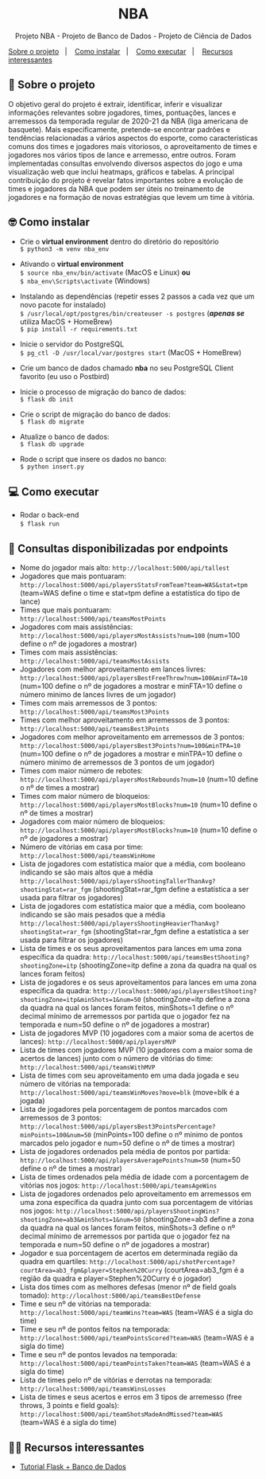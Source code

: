 <h1 align="center">NBA</h1>

<p align="center">
  <p align="center">Projeto NBA - Projeto de Banco de Dados - Projeto de Ciência de Dados</p>
  <a href="#-sobre-o-projeto">Sobre o projeto</a>&nbsp;&nbsp;&nbsp;|&nbsp;&nbsp;&nbsp;
  <a href="#-como-instalar">Como instalar</a>&nbsp;&nbsp;&nbsp;|&nbsp;&nbsp;&nbsp;
  <a href="#-como-executar">Como executar</a>&nbsp;&nbsp;&nbsp;|&nbsp;&nbsp;&nbsp;
  <a href="#-recursos-interessantes">Recursos interessantes</a>
</p>

## 🏀 Sobre o projeto
O objetivo geral do projeto é extrair, identificar, inferir e visualizar informações relevantes sobre jogadores, times, pontuações, lances e arremessos da temporada regular de 2020-21 da NBA (liga americana de basquete). Mais especificamente, pretende-se encontrar padrões e tendências relacionadas a vários aspectos do esporte, como características comuns dos times e jogadores mais vitoriosos, o aproveitamento de times e jogadores nos vários tipos de lance e arremesso, entre outros. Foram implementadas consultas envolvendo diversos aspectos do jogo e uma visualização web que inclui heatmaps, gráficos e tabelas. A principal contribuição do projeto é revelar fatos importantes sobre a evolução de times e jogadores da NBA que podem ser úteis no treinamento de jogadores e na formação de novas estratégias que levem um time à vitória.

## 🤓 Como instalar
* Crie o **virtual environment** dentro do diretório do repositório<br>
`$ python3 -m venv nba_env`<br>

* Ativando o **virtual environment**<br>
`$ source nba_env/bin/activate` (MacOS e Linux) **ou** <br>
`$ nba_env\Scripts\activate` (Windows)<br>

* Instalando as dependências (repetir esses 2 passos a cada vez que um novo pacote for instalado)<br>
`$ /usr/local/opt/postgres/bin/createuser -s postgres` (***apenas se*** utiliza MacOS + HomeBrew)<br>
`$ pip install -r requirements.txt`

* Inicie o servidor do PostgreSQL<br>
`$ pg_ctl -D /usr/local/var/postgres start` (MacOS + HomeBrew)<br>
  
* Crie um banco de dados chamado **nba** no seu PostgreSQL Client favorito (eu uso o Postbird)<br>

* Inicie o processo de migração do banco de dados:<br>
`$ flask db init`
  
* Crie o script de migração do banco de dados:<br>
`$ flask db migrate`

* Atualize o banco de dados:<br>
`$ flask db upgrade`

* Rode o script que insere os dados no banco:<br>
`$ python insert.py`

## 💻 Como executar
* Rodar o back-end<br>
`$ flask run`

## 🎯 Consultas disponibilizadas por endpoints
* Nome do jogador mais alto: `http://localhost:5000/api/tallest`
* Jogadores que mais pontuaram: `http://localhost:5000/api/playersStatsFromTeam?team=WAS&stat=tpm` (team=WAS define o time e stat=tpm define a estatística do tipo de lance)
* Times que mais pontuaram: `http://localhost:5000/api/teamsMostPoints`
* Jogadores com mais assistências: `http://localhost:5000/api/playersMostAssists?num=100` (num=100 define o nº de jogadores a mostrar)
* Times com mais assistências: `http://localhost:5000/api/teamsMostAssists`
* Jogadores com melhor aproveitamento em lances livres: `http://localhost:5000/api/playersBestFreeThrow?num=100&minFTA=10` (num=100 define o nº de jogadores a mostrar e minFTA=10 define o número minimo de lances livres de um jogador)
* Times com mais arremessos de 3 pontos: `http://localhost:5000/api/teamsMost3Points`
* Times com melhor aproveitamento em arremessos de 3 pontos: `http://localhost:5000/api/teamsBest3Points`
* Jogadores com melhor aproveitamento em arremessos de 3 pontos: `http://localhost:5000/api/playersBest3Points?num=100&minTPA=10` (num=100 define o nº de jogadores a mostrar e minTPA=10 define o número minimo de arremessos de 3 pontos de um jogador)
* Times com maior número de rebotes: `http://localhost:5000/api/playersMostRebounds?num=10` (num=10 define o nº de times a mostrar)
* Times com maior número de bloqueios: `http://localhost:5000/api/playersMostBlocks?num=10` (num=10 define o nº de times a mostrar)
* Jogadores com maior número de bloqueios: `http://localhost:5000/api/playersMostBlocks?num=10` (num=10 define o nº de jogadores a mostrar)
* Número de vitórias em casa por time: `http://localhost:5000/api/teamsWinHome`
* Lista de jogadores com estatística maior que a média, com booleano indicando se são mais altos que a média
`http://localhost:5000/api/playersShootingTallerThanAvg?shootingStat=rar_fgm` (shootingStat=rar_fgm define a estatística a ser usada para filtrar os jogadores)
* Lista de jogadores com estatística maior que a média, com booleano indicando se são mais pesados que a média
`http://localhost:5000/api/playersShootingHeavierThanAvg?shootingStat=rar_fgm` (shootingStat=rar_fgm define a estatística a ser usada para filtrar os jogadores)
* Lista de times e os seus aproveitamentos para lances em uma zona específica da quadra: 
`http://localhost:5000/api/teamsBestShooting?shootingZone=itp` (shootingZone=itp define a zona da quadra na qual os lances foram feitos)
* Lista de jogadores e os seus aproveitamentos para lances em uma zona específica da quadra: 
`http://localhost:5000/api/playersBestShooting?shootingZone=itp&minShots=1&num=50` (shootingZone=itp define a zona da quadra na qual os lances foram feitos, minShots=1 define o nº decimal mínimo de arremessos por partida que o jogador fez na temporada e num=50 define o nº de jogadores a mostrar)
* Lista de jogadores MVP (10 jogadores com a maior soma de acertos de lances): `http://localhost:5000/api/playersMVP`
* Lista de times com jogadores MVP (10 jogadores com a maior soma de acertos de lances) junto com o número de vitórias do time: 
`http://localhost:5000/api/teamsWithMVP`
* Lista de times com seu aproveitamento em uma dada jogada e seu número de vitórias na temporada: `http://localhost:5000/api/teamsWinMoves?move=blk` (move=blk é a jogada)
* Lista de jogadores pela porcentagem de pontos marcados com arremessos de 3 pontos: `http://localhost:5000/api/playersBest3PointsPercentage?minPoints=100&num=50` (minPoints=100 define o nº mínimo de pontos marcados pelo jogador e num=50 define o nº de times a mostrar)
* Lista de jogadores ordenados pela média de pontos por partida: `http://localhost:5000/api/playersAveragePoints?num=50` (num=50 define o nº de times a mostrar)
* Lista de times ordenados pela média de idade com a porcentagem de vitórias nos jogos: `http://localhost:5000/api/teamsAgeWins`
* Lista de jogadores ordenados pelo aproveitamento em arremessos em uma zona específica da quadra junto com sua porcentagem de vitórias nos jogos: 
`http://localhost:5000/api/playersShootingWins?shootingZone=ab3&minShots=1&num=50` (shootingZone=ab3 define a zona da quadra na qual os lances foram feitos, minShots=3 define o nº decimal mínimo de arremessos por partida que o jogador fez na temporada e num=50 define o nº de jogadores a mostrar)
* Jogador e sua porcentagem de acertos em determinada região da quadra em quartiles: `http://localhost:5000/api/shotPercentage?courtArea=ab3_fgm&player=Stephen%20Curry` (courtArea=ab3_fgm é a região da quadra e player=Stephen%20Curry é o jogador)
* Lista dos times com as melhores defesas (menor nº de field goals tomado): `http://localhost:5000/api/teamsBestDefense`
* Time e seu nº de vitórias na temporada: `http://localhost:5000/api/teamWins?team=WAS` (team=WAS é a sigla do time)
* Time e seu nº de pontos feitos na temporada: `http://localhost:5000/api/teamPointsScored?team=WAS` (team=WAS é a sigla do time)
* Time e seu nº de pontos levados na temporada: `http://localhost:5000/api/teamPointsTaken?team=WAS` (team=WAS é a sigla do time)
* Lista de times pelo nº de vitórias e derrotas na temporada: `http://localhost:5000/api/teamsWinsLosses`
* Lista de times e seus acertos e erros em 3 tipos de arremesso (free throws, 3 points e field goals): `http://localhost:5000/api/teamShotsMadeAndMissed?team=WAS` (team=WAS é a sigla do time)

## 🧑‍🏫 Recursos interessantes
* [Tutorial Flask + Banco de Dados](https://blog.miguelgrinberg.com/post/the-flask-mega-tutorial-part-iv-database)
